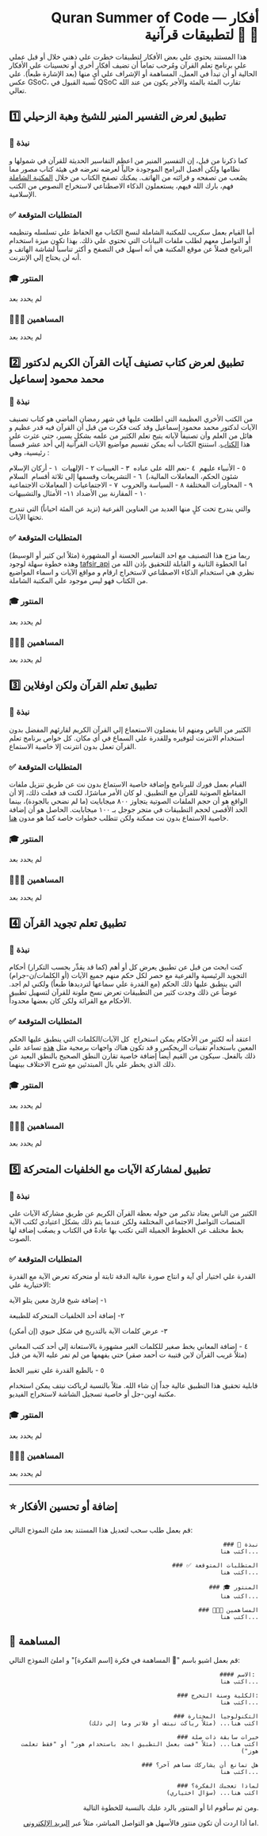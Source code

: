 

<div align="right">
<h1>
Quran Summer of Code — أفكار لتطبيقات قرآنية 📖 🌙
</h1>
</div>






هذا المستند يحتوي علي بعض الأفكار لتطبيقات خطرت علي ذهني خلال أو قبل عملي علي برنامج تعلم القرآن ومُرحب تماماً أن تضيف أفكار أخري أو تحسينات علي الأفكار الحالية أو أن تبدأ في العمل، المساهمة أو الإشراف علي أيٍ منها (بعد الإشارة طبعاً). علي عكس GSoC، نسبة القبول في QSoC تقارب المئة بالمئة والأجر يكون من عند الله تعالي.




## 1️⃣ تطبيق لعرض التفسير المنير للشيخ وهبة الزحيلي
### 🎯 نبذة
كما ذكرنا من قبل، إن التفسير المنير من اعظم التفاسير الحديثة للقرآن في شمولها و نظامها ولكن أفضل البرامج الموجودة حالياً لعرضه تعرضه في هيئة كتاب مصور مما يصُعب من تصفحه و قرائته من الهاتف. يمكنك تصفح الكتاب من خلال [المكتبة الشاملة](https://shamela.ws/book/22915) فهم، بارك الله فيهم، يستعملون الذكاء الاصطناعي لاستخراج النصوص من الكتب الإسلامية.
### ✅ المتطلبات المتوقعة
أما القيام بعمل سكريب للمكتبة الشاملة لنسخ الكتاب مع الحفاظ علي تسلسله وتنظيمه أو التواصل معهم لطلب ملفات البيانات التي تحتوي علي ذلك. بهذا تكون ميزة استخدام البرنامج فضلاً عن موقع المكتبة هي أنه أسهل في التصفح و أكثر تناسباً لشاشة الهاتف و أنه لن يحتاج إلي الإنترنت.
### 🎓 المنتور
لم يحدد بعد
### 👨🏻‍💻 المساهمين
لم يحدد بعد 







## 2️⃣ تطبيق لعرض كتاب تصنيف آيات القرآن الكريم لدكتور محمد محمود إسماعيل
### 🎯 نبذة
من الكتب الأخري العظيمة التي اطلعت عليها في شهر رمضان الماضي هو كتاب تصنيف الآيات لدكتور محمد محمود إسماعيل وقد كنت فكرت من قبل أن القرآن فيه قدر عظيم و هائل من العلم وأن تصنيفاً لآياته يتيح تعلم الكثير من علمه بشكلٍ يسير، حتي عثرت علي هذا [الكتاب](https://quranpedia.net/book/23437). استنتج الكتاب أنه يمكن تقسيم مواضيع الآيات القرآنية إلي أحد عشر قسماً
رئيسية، وهي :

١ - أركان الإسلام 
‎٢‏ - الإلهيات
‎٣‏ - الغيبيات 
‎٤‏ -نعم الله على عباده 
‎٥‏ - الأنبياء عليهم السلام 
‎٦‏ - التشريعات وقسمها إلى ثلاثة أقسام  (شئون الحكم، المعاملات المالية، ‏المعاملات الاجتماعية‎ )
٧ - ‏الاجتماعيات‎ 
٨ - ‏السياسة والحروب‎
٩ - ‏المحاورات المختلفة‎
‏١٠ - المقارنة بين الأضداد
١١- ‏الأمثال والتشبيهات‎

والتي يندرج تحت كلٍ منها العديد من العناوين الفرعية (تزيد عن المئة احياناً) التي تندرج تحتها الآيات.

### ✅ المتطلبات المتوقعة
ربما مزج هذا التصنيف مع احد التفاسير الحسنة أو المشهورة (مثلاً ابن كثير أو الوسيط) وهذه خطوة سهلة لوجود [tafsir_api](https://github.com/spa5k/tafsir_api) اما الخطوة الثانية و القابلة للتحقيق بإذن الله من نظري هي استخدام الذكاء الاصطناعي لاستخراج ارقام و مواقع الآيات و اسماء المواضيع من الكتاب فهو ليس موجود علي المكتبة الشاملة.
### 🎓 المنتور
لم يحدد بعد
### 👨🏻‍💻 المساهمين
لم يحدد بعد




## 3️⃣ تطبيق تعلم القرآن ولكن اوفلاين


### 🎯 نبذة
الكثير من الناس ومنهم انا يفضلون الاستعماع إلي القرآن الكريم لقارئهم المفضل بدون استخدام الانترنت لتوفيره وللقدرة علي السماع في أي مكان. كل خواص برنامج تعلم القرآن تعمل بدون انترنت إلا خاصية الاستماع.
### ✅ المتطلبات المتوقعة
القيام بعمل فورك للبرنامج وإضافة خاصية الاستماع بدون نت عن طريق تنزيل ملفات المقاطع الصوتية للقرآن مع التطبيق. لو كان الأمر مباشرًا، لكنت قد فعلت ذلك، إلا أن الواقع هو أن حجم الملفات الصوتية يتجاوز ٨٠٠ ميجابايت (ما لم نضحي بالجودة)، بينما الحد الأقصى لحجم التطبيقات في متجر جوجل بـ ١٠٠ ميجابايت. الحاصل هو أن إضافة خاصية الاستماع بدون نت ممكنة ولكن تتطلب خطوات خاصة كما هو مدون [هنا](https://developer.android.com/google/play/expansion-files).
### 🎓 المنتور
لم يحدد بعد
### 👨🏻‍💻 المساهمين
لم يحدد بعد 




## 4️⃣ تطبيق تعلم تجويد القرآن


### 🎯 نبذة
كنت ابحث من قبل عن تطبيق يعرض كل أو أهم (كما قد يقدِّر بحسب التكرار) أحكام التجويد الرئيسية والفرعية مع حصر لكل حكم منهم جميع الآيات (أو الكلمات/ن-جرام) التي ينطبق عليها ذلك الحكم (مع القدرة علي سماعها لترديدها طبعاً) ولكني لم اجد. عوضاً عن ذلك وجدت كثير من التطبيقات تعرض نسخ ملونة للقرآن لتسهيل تطبيق الأحكام مع القرائة ولكن كان بعضها محدوداً.
### ✅ المتطلبات المتوقعة
اعتقد أنه لكثيرٍ من الأحكام يمكن استخراج  كل الآيات/الكلمات التي ينطبق عليها الحكم المعين باستخدام تقنيات الريجكس و قد تكون هناك واجهات برمجية مثل [هذه](https://alquran.cloud/tajweed-guide) تساعد علي ذلك بالفعل. سيكون من القيم أيضاً إضافة خاصية تقارن النطق الصحيح بالنطق البعيد عن ذلك الذي يخطر علي بال المبتدئين مع شرح الاختلاف بينهما.
### 🎓 المنتور
لم يحدد بعد
### 👨🏻‍💻 المساهمين
لم يحدد بعد 




## 5️⃣ تطبيق لمشاركة الآيات مع الخلفيات المتحركة


### 🎯 نبذة
الكثير من الناس يعتاد تذكير من حوله بعظة القرآن الكريم عن طريق مشاركة الآيات علي المنصات التواصل الاجتماعي المختلفة ولكن عندما يتم ذلك بشكل اعتيادي تُكتب الآية بخط مختلف عن الخطوط الجميلة التي تكتب بها عادةً في الكتاب و يصعُب إضافة لها الصوت.

### ✅ المتطلبات المتوقعة
القدرة علي اختيار أي آية و انتاج صورة عالية الدقة ثابتة أو متحركة تعرض الآية مع القدرة الاختيارية علي:

١- إضافة شيخ قارئ معين يتلو الآية

٢- إضافة أحد الخلفيات المتحركة للطبيعة

٣- عرض كلمات الآية بالتدريج في شكل حيوي (إن أمكن)

٤ - إضافة المعاني بخط صغير للكلمات الغير مشهورة بالاستعانة إلي أحد كتب المعاني (مثلاً غريب القرآن لابن قتيبة ت أحمد صقر) حتي يفهمها من لم تمر عليه الآية من قبل

٥ - بالطبع القدرة علي تغيير الخط




قابلية تحقيق هذا التطبيق عالية جداً إن شاء الله. مثلاً بالنسبة لرياكت نيتف يمكن استخدام مكتبة اوبن-جل أو خاصية تسجيل الشاشة لاستخراج الفيديو.
### 🎓 المنتور
لم يحدد بعد
### 👨🏻‍💻 المساهمين
لم يحدد بعد 

***


## ⭐ إضافة أو تحسين الأفكار

قم بعمل طلب سحب لتعديل هذا المستند بعد ملئ النموذج التالي:
<div align="right">
  
```
### 🎯 نبذة
اكتب هنا...

### ✅ المتطلبات المتوقعة
اكتب هنا...

### 🎓 المنتور
اكتب هنا...

### 👨🏻‍💻 المساهمين
اكتب هنا...
```

</div>

## 🌟 المساهمة
قم بعمل اشيو باسم "🌟 المساهمة في فكرة [اسم الفكرة]" و املئ النموذج التالي:
<div align="right">
  
```
#### الاسم: 
اكتب هنا...

### الكلية وسنة التخرج:
اكتب هنا...

### التكنولوجيا المختارة
اكتب هنا... (مثلاً رياكت نيتف أو فلاتر وما إلي ذلك)

### خبرات سابقة ذات صلة
اكتب هنا... (مثلاً "قمت بعمل التطبيق ابجد باستخدام هوز" أو "فقط تعلمت هوز")

### هل تمانع أن يشاركك مساهم آخر؟
اكتب هنا...

### لماذا تعجبك الفكرة؟
اكتب هنا... (سؤال اختياري)

```

ومن ثم سأقوم انا أو المنتور بالرد عليك بالنسبة للخطوة التالية.

اما أذا اردت أن تكون منتور فالأسهل هو التواصل المباشر، مثلاً عبر [البريد الإلكتروني](mailto:essamwisam@outlook.com).

</div>

